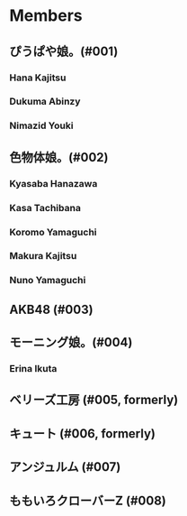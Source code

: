 # Members
## ぴうぱや娘。(#001)
### Hana Kajitsu
### Dukuma Abinzy
### Nimazid Youki
## 色物体娘。(#002)
### Kyasaba Hanazawa
### Kasa Tachibana
### Koromo Yamaguchi
### Makura Kajitsu
### Nuno Yamaguchi
## AKB48 (#003)
## モーニング娘。(#004)
### Erina Ikuta
## ベリーズ工房 (#005, formerly)
## キュート (#006, formerly)
## アンジュルム (#007)
## ももいろクローバーZ (#008)
